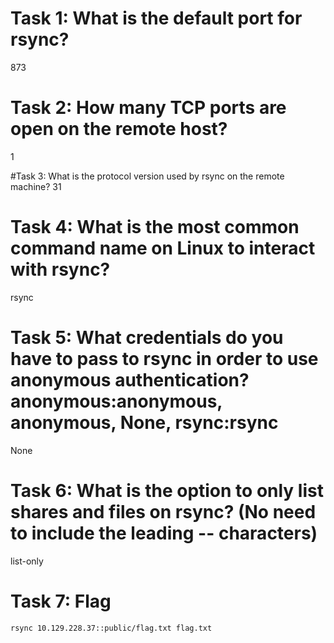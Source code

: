 # Task 1: What is the default port for rsync?
873

# Task 2: How many TCP ports are open on the remote host?
1

#Task 3: What is the protocol version used by rsync on the remote machine?
31

# Task 4: What is the most common command name on Linux to interact with rsync?
rsync

# Task 5: What credentials do you have to pass to rsync in order to use anonymous authentication? anonymous:anonymous, anonymous, None, rsync:rsync
None

# Task 6: What is the option to only list shares and files on rsync? (No need to include the leading -- characters)
list-only

# Task 7: Flag
`rsync 10.129.228.37::public/flag.txt flag.txt`  
